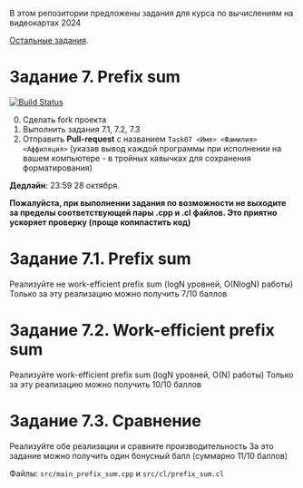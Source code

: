 В этом репозитории предложены задания для курса по вычислениям на видеокартах 2024

[Остальные задания](https://github.com/GPGPUCourse/GPGPUTasks2024/).

# Задание 7. Prefix sum

[![Build Status](https://github.com/GPGPUCourse/GPGPUTasks2024/actions/workflows/cmake.yml/badge.svg?branch=task07&event=push)](https://github.com/GPGPUCourse/GPGPUTasks2024/actions/workflows/cmake.yml)

0. Сделать fork проекта
1. Выполнить задания 7.1, 7.2, 7.3
2. Отправить **Pull-request** с названием ```Task07 <Имя> <Фамилия> <Аффиляция>``` (указав вывод каждой программы при исполнении на вашем компьютере - в тройных кавычках для сохранения форматирования)

**Дедлайн**: 23:59 28 октября.

**Пожалуйста, при выполнении задания по возможности не выходите за пределы соответствующей пары .cpp и .cl файлов. Это приятно ускоряет проверку (проще копипастить код)**

Задание 7.1. Prefix sum
=========

Реализуйте не work-efficient prefix sum (logN уровней, O(NlogN) работы)
Только за эту реализацию можно получить 7/10 баллов

Задание 7.2. Work-efficient prefix sum
=========

Реализуйте work-efficient prefix sum (logN уровней, O(N) работы)
Только за эту реализацию можно получить 10/10 баллов

Задание 7.3. Сравнение
=========

Реализуйте обе реализации и сравните производительность
За это задание можно получить один бонусный балл (суммарно 11/10 баллов)


Файлы: ```src/main_prefix_sum.cpp``` и ```src/cl/prefix_sum.cl```
